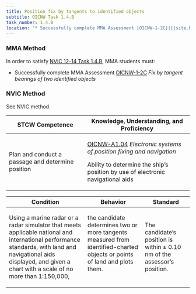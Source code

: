 ```yaml
---
title: Position fix by tangents to identified objects
subtitle: OICNW Task 1.4.B 
task_number: 1.4.B
location: "* Successfully complete MMA Assessment [OICNW-1-2C]({{site.baseurl}}/assessments/Deck/OICNW-1-2C) *Fix by tangent bearings of two identified objects*" 
---
```



### MMA Method

In order to satisfy  [NVIC 12-14  Task  1.4.B]({{site.baseurl}}/assets/images/nvic-12-14.pdf), MMA students must:

* Successfully complete MMA Assessment [OICNW-1-2C]({{site.baseurl}}/assessments/Deck/OICNW-1-2C) *Fix by tangent bearings of two identified objects*


### NVIC Method

<a onclick="togglevisibility('nvic_methods')" >See NVIC method.</a>

<div id='nvic_methods' class='hide'>

<table>
<thead>
<tr>
<th class='forty'> STCW Competence </th>
<th class='sixty'> Knowledge, Understanding, and Proficiency </th>
</tr>
</thead>




<tbody>
<tr><td markdown='1'>

Plan and conduct a passage and determine position

</td><td markdown='1'>

[OICNW-A1.04](../../tables/21.html#OICNW-A1.04) *Electronic systems of position fixing and navigation*

Ability to determine the ship’s position by use of electronic navigational aids 

</td></tr>


</tbody>
</table>


<table>
<thead>
<tr><th class='twenty'>  Condition </th><th class='twenty'> Behavior </th><th  class='sixty'>Standard </th></tr>
</thead>
<tbody >



<tr><td markdown='1'>

Using a marine radar or a radar simulator that meets applicable national and international performance standards, with land and navigational aids displayed, and given a chart with a scale of no more than 1:150,000,

</td><td markdown='1'>

the candidate determines two or more tangents measured from identified-charted objects or points of land and plots them.

<br>

<div class="tooltip">
<span class="tooltiptext">
</span>
</div>


</td><td markdown='1'>

The candidate’s position is within ± 0.10 nm of the assessor’s position.

</td></tr>
</tbody>
</table>
</div>
